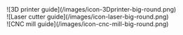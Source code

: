 
<div class="row">
  <div class="col-md-4">
    ![3D printer guide](/images/icon-3Dprinter-big-round.png)
  </div>
  <div class="col-md-4">
    ![Laser cutter guide](/images/icon-laser-big-round.png)
  </div>
  <div class="col-md-4">
    ![CNC mill guide](/images/icon-cnc-mill-big-round.png)
  </div>
</div>
